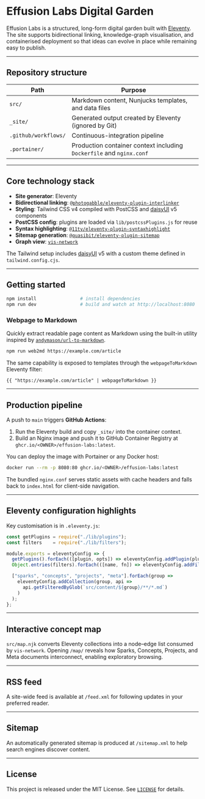 # Effusion Labs Digital Garden

Effusion Labs is a structured, long-form digital garden built with [Eleventy](https://www.11ty.dev/).  
The site supports bidirectional linking, knowledge-graph visualisation, and containerised deployment so that ideas can evolve in place while remaining easy to publish.

---

## Repository structure

| Path | Purpose |
|------|---------|
| `src/` | Markdown content, Nunjucks templates, and data files |
| `_site/` | Generated output created by Eleventy (ignored by Git) |
| `.github/workflows/` | Continuous-integration pipeline |
| `.portainer/` | Production container context including `Dockerfile` and `nginx.conf` |

---

## Core technology stack

* **Site generator**: Eleventy  
* **Bidirectional linking**: [`@photogabble/eleventy-plugin-interlinker`](https://github.com/photogabble/eleventy-plugin-interlinker)  
* **Styling**: Tailwind CSS v4 compiled with PostCSS and [daisyUI](https://daisyui.com) v5 components
* **PostCSS config**: plugins are loaded via `lib/postcssPlugins.js` for reuse
* **Syntax highlighting**: [`@11ty/eleventy-plugin-syntaxhighlight`](https://github.com/11ty/eleventy-plugin-syntaxhighlight)
* **Sitemap generation**: [`@quasibit/eleventy-plugin-sitemap`](https://github.com/quasibit/eleventy-plugin-sitemap)
* **Graph view**: [`vis-network`](https://visjs.org/)

The Tailwind setup includes [daisyUI](https://daisyui.com) v5 with a custom theme defined in `tailwind.config.cjs`.

---

## Getting started

```bash
npm install                # install dependencies
npm run dev                # build and watch at http://localhost:8080
````

### Webpage to Markdown

Quickly extract readable page content as Markdown using the built-in
utility inspired by [`andymason/url-to-markdown`](https://github.com/andymason/url-to-markdown).

```bash
npm run web2md https://example.com/article
```

The same capability is exposed to templates through the `webpageToMarkdown`
Eleventy filter:

```njk
{{ "https://example.com/article" | webpageToMarkdown }}
```

---

## Production pipeline

A push to `main` triggers **GitHub Actions**:

1. Run the Eleventy build and copy `_site/` into the container context.
2. Build an Nginx image and push it to GitHub Container Registry at
   `ghcr.io/<OWNER>/effusion-labs:latest`.

You can deploy the image with Portainer or any Docker host:

```bash
docker run --rm -p 8080:80 ghcr.io/<OWNER>/effusion-labs:latest
```

The bundled `nginx.conf` serves static assets with cache headers and falls back to `index.html` for client-side navigation.

---

## Eleventy configuration highlights

Key customisation is in `.eleventy.js`:

```js
const getPlugins = require("./lib/plugins");
const filters    = require("./lib/filters");

module.exports = eleventyConfig => {
  getPlugins().forEach(([plugin, opts]) => eleventyConfig.addPlugin(plugin, opts));
  Object.entries(filters).forEach(([name, fn]) => eleventyConfig.addFilter(name, fn));

  ["sparks", "concepts", "projects", "meta"].forEach(group =>
    eleventyConfig.addCollection(group, api =>
      api.getFilteredByGlob(`src/content/${group}/**/*.md`)
    )
  );
};
```

---

## Interactive concept map

`src/map.njk` converts Eleventy collections into a node–edge list consumed by `vis-network`.
Opening `/map/` reveals how Sparks, Concepts, Projects, and Meta documents interconnect, enabling exploratory browsing.

---

## RSS feed

A site-wide feed is available at `/feed.xml` for following updates in your preferred reader.

---

## Sitemap

An automatically generated sitemap is produced at `/sitemap.xml` to help search engines discover content.

---

## License

This project is released under the MIT License. See [`LICENSE`](./LICENSE) for details.
